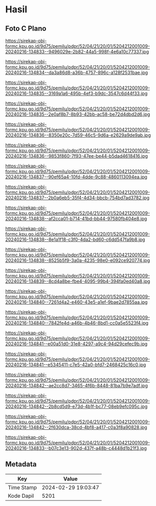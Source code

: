 # Hasil

## Foto C Plano

https://sirekap-obj-formc.kpu.go.id/9d75/pemilu/pdpr/52/04/21/20/01/5204212001009-20240216-134833--9496029e-2b82-44a5-998f-4e6a10c77337.jpg

https://sirekap-obj-formc.kpu.go.id/9d75/pemilu/pdpr/52/04/21/20/01/5204212001009-20240216-134834--da3a86d8-a36b-4757-896c-a128f2531bae.jpg

https://sirekap-obj-formc.kpu.go.id/9d75/pemilu/pdpr/52/04/21/20/01/5204212001009-20240216-134835--3169a1a6-495b-4ef3-b9dc-3547c6d44f33.jpg

https://sirekap-obj-formc.kpu.go.id/9d75/pemilu/pdpr/52/04/21/20/01/5204212001009-20240216-134835--2e0af8b7-8b93-42bb-ac58-be72d4dbd2d6.jpg

https://sirekap-obj-formc.kpu.go.id/9d75/pemilu/pdpr/52/04/21/20/01/5204212001009-20240216-134836--8350e20c-7d59-46c5-9d6a-e2629a9de9ab.jpg

https://sirekap-obj-formc.kpu.go.id/9d75/pemilu/pdpr/52/04/21/20/01/5204212001009-20240216-134836--9853f860-7f93-47ee-be44-b5dad4618416.jpg

https://sirekap-obj-formc.kpu.go.id/9d75/pemilu/pdpr/52/04/21/20/01/5204212001009-20240216-134837--90ef65a4-10fd-4dde-9c88-4860113094ea.jpg

https://sirekap-obj-formc.kpu.go.id/9d75/pemilu/pdpr/52/04/21/20/01/5204212001009-20240216-134837--2b0a6eb5-35f4-4d34-bbcb-754bd7ad3782.jpg

https://sirekap-obj-formc.kpu.go.id/9d75/pemilu/pdpr/52/04/21/20/01/5204212001009-20240216-134838--af2cca01-b714-41bd-bb44-97580fb404e8.jpg

https://sirekap-obj-formc.kpu.go.id/9d75/pemilu/pdpr/52/04/21/20/01/5204212001009-20240216-134838--8e1a1f18-c3f0-4da2-bd60-c6dd547fa9b8.jpg

https://sirekap-obj-formc.kpu.go.id/9d75/pemilu/pdpr/52/04/21/20/01/5204212001009-20240216-134838--8525b5f9-3a0a-4235-98e0-e092ce920774.jpg

https://sirekap-obj-formc.kpu.go.id/9d75/pemilu/pdpr/52/04/21/20/01/5204212001009-20240216-134839--8cd4a8be-fbe4-4095-99b4-394fa0ed40a8.jpg

https://sirekap-obj-formc.kpu.go.id/9d75/pemilu/pdpr/52/04/21/20/01/5204212001009-20240216-134840--7261d4a2-e460-43e5-a1ef-9bae2d7855aa.jpg

https://sirekap-obj-formc.kpu.go.id/9d75/pemilu/pdpr/52/04/21/20/01/5204212001009-20240216-134840--7842fe4d-a46b-4b46-8bd1-cc0a5e5523f4.jpg

https://sirekap-obj-formc.kpu.go.id/9d75/pemilu/pdpr/52/04/21/20/01/5204212001009-20240216-134841--e00a51d0-31e8-4297-a9c4-94d29cefec9b.jpg

https://sirekap-obj-formc.kpu.go.id/9d75/pemilu/pdpr/52/04/21/20/01/5204212001009-20240216-134841--e5345411-c7e5-42a0-bfd7-2468425c16c0.jpg

https://sirekap-obj-formc.kpu.go.id/9d75/pemilu/pdpr/52/04/21/20/01/5204212001009-20240216-134842--ae2cc8d7-3465-4f6b-8448-81ba7b9e7adf.jpg

https://sirekap-obj-formc.kpu.go.id/9d75/pemilu/pdpr/52/04/21/20/01/5204212001009-20240216-134842--2b8cd5d9-e73d-4b1f-bc77-08eb9efc095c.jpg

https://sirekap-obj-formc.kpu.go.id/9d75/pemilu/pdpr/52/04/21/20/01/5204212001009-20240216-134842--2f630dca-38cd-4bf8-a417-c0a3f8a90828.jpg

https://sirekap-obj-formc.kpu.go.id/9d75/pemilu/pdpr/52/04/21/20/01/5204212001009-20240216-134833--b07c3e13-902d-437f-a48b-c4448d1b21f3.jpg


## Metadata

| Key        | Value               |
| ---------- | ------------------- |
| Time Stamp | 2024-02-29 19:03:47 |
| Kode Dapil | 5201                |




